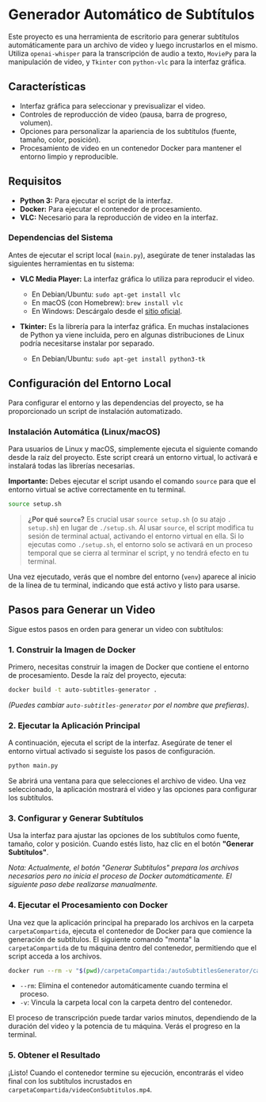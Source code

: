 # Generador Automático de Subtítulos

Este proyecto es una herramienta de escritorio para generar subtítulos automáticamente para un archivo de video y luego incrustarlos en el mismo. Utiliza `openai-whisper` para la transcripción de audio a texto, `MoviePy` para la manipulación de video, y `Tkinter` con `python-vlc` para la interfaz gráfica.

## Características

*   Interfaz gráfica para seleccionar y previsualizar el video.
*   Controles de reproducción de video (pausa, barra de progreso, volumen).
*   Opciones para personalizar la apariencia de los subtítulos (fuente, tamaño, color, posición).
*   Procesamiento de video en un contenedor Docker para mantener el entorno limpio y reproducible.

## Requisitos

*   **Python 3:** Para ejecutar el script de la interfaz.
*   **Docker:** Para ejecutar el contenedor de procesamiento.
*   **VLC:** Necesario para la reproducción de video en la interfaz.

### Dependencias del Sistema

Antes de ejecutar el script local (`main.py`), asegúrate de tener instaladas las siguientes herramientas en tu sistema:

*   **VLC Media Player:** La interfaz gráfica lo utiliza para reproducir el video.
    *   En Debian/Ubuntu: `sudo apt-get install vlc`
    *   En macOS (con Homebrew): `brew install vlc`
    *   En Windows: Descárgalo desde el [sitio oficial](https://www.videolan.org/vlc/).

*   **Tkinter:** Es la librería para la interfaz gráfica. En muchas instalaciones de Python ya viene incluida, pero en algunas distribuciones de Linux podría necesitarse instalar por separado.
    *   En Debian/Ubuntu: `sudo apt-get install python3-tk`

## Configuración del Entorno Local

Para configurar el entorno y las dependencias del proyecto, se ha proporcionado un script de instalación automatizado.

### Instalación Automática (Linux/macOS)

Para usuarios de Linux y macOS, simplemente ejecuta el siguiente comando desde la raíz del proyecto. Este script creará un entorno virtual, lo activará e instalará todas las librerías necesarias.

**Importante:** Debes ejecutar el script usando el comando `source` para que el entorno virtual se active correctamente en tu terminal.

```bash
source setup.sh
```

> **¿Por qué `source`?**
> Es crucial usar `source setup.sh` (o su atajo `. setup.sh`) en lugar de `./setup.sh`. Al usar `source`, el script modifica tu sesión de terminal actual, activando el entorno virtual en ella. Si lo ejecutas como `./setup.sh`, el entorno solo se activará en un proceso temporal que se cierra al terminar el script, y no tendrá efecto en tu terminal.

Una vez ejecutado, verás que el nombre del entorno (`venv`) aparece al inicio de la línea de tu terminal, indicando que está activo y listo para usarse.

## Pasos para Generar un Video

Sigue estos pasos en orden para generar un video con subtítulos:

### 1. Construir la Imagen de Docker

Primero, necesitas construir la imagen de Docker que contiene el entorno de procesamiento. Desde la raíz del proyecto, ejecuta:

```bash
docker build -t auto-subtitles-generator .
```

*(Puedes cambiar `auto-subtitles-generator` por el nombre que prefieras)*.

### 2. Ejecutar la Aplicación Principal

A continuación, ejecuta el script de la interfaz. Asegúrate de tener el entorno virtual activado si seguiste los pasos de configuración.

```bash
python main.py
```

Se abrirá una ventana para que selecciones el archivo de video. Una vez seleccionado, la aplicación mostrará el video y las opciones para configurar los subtítulos.

### 3. Configurar y Generar Subtítulos

Usa la interfaz para ajustar las opciones de los subtítulos como fuente, tamaño, color y posición. Cuando estés listo, haz clic en el botón **"Generar Subtítulos"**.

*Nota: Actualmente, el botón "Generar Subtítulos" prepara los archivos necesarios pero no inicia el proceso de Docker automáticamente. El siguiente paso debe realizarse manualmente.*

### 4. Ejecutar el Procesamiento con Docker

Una vez que la aplicación principal ha preparado los archivos en la carpeta `carpetaCompartida`, ejecuta el contenedor de Docker para que comience la generación de subtítulos. El siguiente comando "monta" la `carpetaCompartida` de tu máquina dentro del contenedor, permitiendo que el script acceda a los archivos.

```bash
docker run --rm -v "$(pwd)/carpetaCompartida:/autoSubtitlesGenerator/carpetaCompartida" auto-subtitles-generator
```

*   `--rm`: Elimina el contenedor automáticamente cuando termina el proceso.
*   `-v`: Vincula la carpeta local con la carpeta dentro del contenedor.

El proceso de transcripción puede tardar varios minutos, dependiendo de la duración del video y la potencia de tu máquina. Verás el progreso en la terminal.

### 5. Obtener el Resultado

¡Listo! Cuando el contenedor termine su ejecución, encontrarás el video final con los subtítulos incrustados en `carpetaCompartida/videoConSubtitulos.mp4`.
